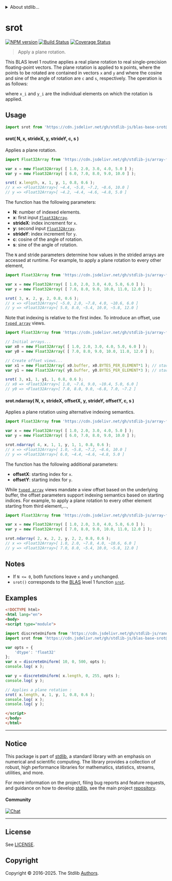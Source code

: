 <!--

@license Apache-2.0

Copyright (c) 2024 The Stdlib Authors.

Licensed under the Apache License, Version 2.0 (the "License");
you may not use this file except in compliance with the License.
You may obtain a copy of the License at

   http://www.apache.org/licenses/LICENSE-2.0

Unless required by applicable law or agreed to in writing, software
distributed under the License is distributed on an "AS IS" BASIS,
WITHOUT WARRANTIES OR CONDITIONS OF ANY KIND, either express or implied.
See the License for the specific language governing permissions and
limitations under the License.

-->


<details>
  <summary>
    About stdlib...
  </summary>
  <p>We believe in a future in which the web is a preferred environment for numerical computation. To help realize this future, we've built stdlib. stdlib is a standard library, with an emphasis on numerical and scientific computation, written in JavaScript (and C) for execution in browsers and in Node.js.</p>
  <p>The library is fully decomposable, being architected in such a way that you can swap out and mix and match APIs and functionality to cater to your exact preferences and use cases.</p>
  <p>When you use stdlib, you can be absolutely certain that you are using the most thorough, rigorous, well-written, studied, documented, tested, measured, and high-quality code out there.</p>
  <p>To join us in bringing numerical computing to the web, get started by checking us out on <a href="https://github.com/stdlib-js/stdlib">GitHub</a>, and please consider <a href="https://opencollective.com/stdlib">financially supporting stdlib</a>. We greatly appreciate your continued support!</p>
</details>

# srot

[![NPM version][npm-image]][npm-url] [![Build Status][test-image]][test-url] [![Coverage Status][coverage-image]][coverage-url] <!-- [![dependencies][dependencies-image]][dependencies-url] -->

> Apply a plane rotation.

<section class="intro">

This BLAS level 1 routine applies a real plane rotation to real single-precision floating-point vectors. The plane rotation is applied to `N` points, where the points to be rotated are contained in vectors `x` and `y` and where the cosine and sine of the angle of rotation are `c` and `s`, respectively. The operation is as follows:

<!-- <equation class="equation" label="eq:srot" align="center" raw="\begin{bmatrix}x_i \\ y_i\end{bmatrix} = \begin{bmatrix} c & s \\ -s & c\end{bmatrix}\begin{bmatrix} x_i \\ y_i \end{bmatrix}" alt="Plane rotation"> -->

<!-- </equation> -->

where `x_i` and `y_i` are the individual elements on which the rotation is applied.

</section>

<!-- /.intro -->



<section class="usage">

## Usage

```javascript
import srot from 'https://cdn.jsdelivr.net/gh/stdlib-js/blas-base-srot@esm/index.mjs';
```

#### srot( N, x, strideX, y, strideY, c, s )

Applies a plane rotation.

```javascript
import Float32Array from 'https://cdn.jsdelivr.net/gh/stdlib-js/array-float32@esm/index.mjs';

var x = new Float32Array( [ 1.0, 2.0, 3.0, 4.0, 5.0 ] );
var y = new Float32Array( [ 6.0, 7.0, 8.0, 9.0, 10.0 ] );

srot( x.length, x, 1, y, 1, 0.8, 0.6 );
// x => <Float32Array>[ ~4.4, ~5.8, ~7.2, ~8.6, 10.0 ]
// y => <Float32Array>[ ~4.2, ~4.4, ~4.6, ~4.8, 5.0 ]
```

The function has the following parameters:

-   **N**: number of indexed elements.
-   **x**: first input [`Float32Array`][mdn-float32array].
-   **strideX**: index increment for `x`.
-   **y**: second input [`Float32Array`][mdn-float32array].
-   **strideY**: index increment for `y`.
-   **c**: cosine of the angle of rotation.
-   **s**: sine of the angle of rotation.

The `N` and stride parameters determine how values in the strided arrays are accessed at runtime. For example, to apply a plane rotation to every other element, 

```javascript
import Float32Array from 'https://cdn.jsdelivr.net/gh/stdlib-js/array-float32@esm/index.mjs';

var x = new Float32Array( [ 1.0, 2.0, 3.0, 4.0, 5.0, 6.0 ] );
var y = new Float32Array( [ 7.0, 8.0, 9.0, 10.0, 11.0, 12.0 ] );

srot( 3, x, 2, y, 2, 0.8, 0.6 );
// x => <Float32Array>[ ~5.0, 2.0, ~7.8, 4.0, ~10.6, 6.0 ]
// y => <Float32Array>[ 5.0, 8.0, ~5.4, 10.0, ~5.8, 12.0 ]
```

Note that indexing is relative to the first index. To introduce an offset, use [`typed array`][mdn-typed-array] views.

<!-- eslint-disable stdlib/capitalized-comments -->

```javascript
import Float32Array from 'https://cdn.jsdelivr.net/gh/stdlib-js/array-float32@esm/index.mjs';

// Initial arrays...
var x0 = new Float32Array( [ 1.0, 2.0, 3.0, 4.0, 5.0, 6.0 ] );
var y0 = new Float32Array( [ 7.0, 8.0, 9.0, 10.0, 11.0, 12.0 ] );

// Create offset views...
var x1 = new Float32Array( x0.buffer, x0.BYTES_PER_ELEMENT*1 ); // start at 2nd element
var y1 = new Float32Array( y0.buffer, y0.BYTES_PER_ELEMENT*3 ); // start at 4th element

srot( 3, x1, 1, y1, 1, 0.8, 0.6 );
// x0 => <Float32Array>[ 1.0, ~7.6, 9.0, ~10.4, 5.0, 6.0 ]
// y0 => <Float32Array>[ 7.0, 8.0, 9.0, ~6.8, 7.0, ~7.2 ]
```

#### srot.ndarray( N, x, strideX, offsetX, y, strideY, offsetY, c, s )

Applies a plane rotation using alternative indexing semantics.

```javascript
import Float32Array from 'https://cdn.jsdelivr.net/gh/stdlib-js/array-float32@esm/index.mjs';

var x = new Float32Array( [ 1.0, 2.0, 3.0, 4.0, 5.0 ] );
var y = new Float32Array( [ 6.0, 7.0, 8.0, 9.0, 10.0 ] );

srot.ndarray( 4, x, 1, 1, y, 1, 1, 0.8, 0.6 );
// x => <Float32Array>[ 1.0, ~5.8, ~7.2, ~8.6, 10.0 ]
// y => <Float32Array>[ 6.0, ~4.4, ~4.6, ~4.8, 5.0 ]
```

The function has the following additional parameters:

-   **offsetX**: starting index for `x`.
-   **offsetY**: starting index for `y`.

While [`typed array`][mdn-typed-array] views mandate a view offset based on the underlying buffer, the offset parameters support indexing semantics based on starting indices. For example, to apply a plane rotation to every other element starting from third element,...,

```javascript
import Float32Array from 'https://cdn.jsdelivr.net/gh/stdlib-js/array-float32@esm/index.mjs';

var x = new Float32Array( [ 1.0, 2.0, 3.0, 4.0, 5.0, 6.0 ] );
var y = new Float32Array( [ 7.0, 8.0, 9.0, 10.0, 11.0, 12.0 ] );

srot.ndarray( 2, x, 2, 2, y, 2, 2, 0.8, 0.6 );
// x => <Float32Array>[ 1.0, 2.0, ~7.8, 4.0, ~10.6, 6.0 ]
// y => <Float32Array>[ 7.0, 8.0, ~5.4, 10.0, ~5.8, 12.0 ]
```

</section>

<!-- /.usage -->

<section class="notes">

## Notes

-   If `N <= 0`, both functions leave `x` and `y` unchanged.
-   `srot()` corresponds to the [BLAS][blas] level 1 function [`srot`][srot].

</section>

<!-- /.notes -->

<section class="examples">

## Examples

<!-- eslint no-undef: "error" -->

```html
<!DOCTYPE html>
<html lang="en">
<body>
<script type="module">

import discreteUniform from 'https://cdn.jsdelivr.net/gh/stdlib-js/random-array-discrete-uniform@esm/index.mjs';
import srot from 'https://cdn.jsdelivr.net/gh/stdlib-js/blas-base-srot@esm/index.mjs';

var opts = {
    'dtype': 'float32'
};
var x = discreteUniform( 10, 0, 500, opts );
console.log( x );

var y = discreteUniform( x.length, 0, 255, opts );
console.log( y );

// Applies a plane rotation :
srot( x.length, x, 1, y, 1, 0.8, 0.6 );
console.log( x );
console.log( y );

</script>
</body>
</html>
```

</section>

<!-- /.examples -->

<!-- C interface documentation. -->



<!-- Section for related `stdlib` packages. Do not manually edit this section, as it is automatically populated. -->

<section class="related">

</section>

<!-- /.related -->

<!-- Section for all links. Make sure to keep an empty line after the `section` element and another before the `/section` close. -->


<section class="main-repo" >

* * *

## Notice

This package is part of [stdlib][stdlib], a standard library with an emphasis on numerical and scientific computing. The library provides a collection of robust, high performance libraries for mathematics, statistics, streams, utilities, and more.

For more information on the project, filing bug reports and feature requests, and guidance on how to develop [stdlib][stdlib], see the main project [repository][stdlib].

#### Community

[![Chat][chat-image]][chat-url]

---

## License

See [LICENSE][stdlib-license].


## Copyright

Copyright &copy; 2016-2025. The Stdlib [Authors][stdlib-authors].

</section>

<!-- /.stdlib -->

<!-- Section for all links. Make sure to keep an empty line after the `section` element and another before the `/section` close. -->

<section class="links">

[npm-image]: http://img.shields.io/npm/v/@stdlib/blas-base-srot.svg
[npm-url]: https://npmjs.org/package/@stdlib/blas-base-srot

[test-image]: https://github.com/stdlib-js/blas-base-srot/actions/workflows/test.yml/badge.svg?branch=main
[test-url]: https://github.com/stdlib-js/blas-base-srot/actions/workflows/test.yml?query=branch:main

[coverage-image]: https://img.shields.io/codecov/c/github/stdlib-js/blas-base-srot/main.svg
[coverage-url]: https://codecov.io/github/stdlib-js/blas-base-srot?branch=main

<!--

[dependencies-image]: https://img.shields.io/david/stdlib-js/blas-base-srot.svg
[dependencies-url]: https://david-dm.org/stdlib-js/blas-base-srot/main

-->

[chat-image]: https://img.shields.io/gitter/room/stdlib-js/stdlib.svg
[chat-url]: https://app.gitter.im/#/room/#stdlib-js_stdlib:gitter.im

[stdlib]: https://github.com/stdlib-js/stdlib

[stdlib-authors]: https://github.com/stdlib-js/stdlib/graphs/contributors

[umd]: https://github.com/umdjs/umd
[es-module]: https://developer.mozilla.org/en-US/docs/Web/JavaScript/Guide/Modules

[deno-url]: https://github.com/stdlib-js/blas-base-srot/tree/deno
[deno-readme]: https://github.com/stdlib-js/blas-base-srot/blob/deno/README.md
[umd-url]: https://github.com/stdlib-js/blas-base-srot/tree/umd
[umd-readme]: https://github.com/stdlib-js/blas-base-srot/blob/umd/README.md
[esm-url]: https://github.com/stdlib-js/blas-base-srot/tree/esm
[esm-readme]: https://github.com/stdlib-js/blas-base-srot/blob/esm/README.md
[branches-url]: https://github.com/stdlib-js/blas-base-srot/blob/main/branches.md

[stdlib-license]: https://raw.githubusercontent.com/stdlib-js/blas-base-srot/main/LICENSE

[blas]: http://www.netlib.org/blas

[srot]: https://www.netlib.org/lapack/explore-html/d1/d45/group__rot_ga432ce08bbcda714c82c7a31552f96937.html#ga432ce08bbcda714c82c7a31552f96937

[mdn-float32array]: https://developer.mozilla.org/en-US/docs/Web/JavaScript/Reference/Global_Objects/Float32Array

[mdn-typed-array]: https://developer.mozilla.org/en-US/docs/Web/JavaScript/Reference/Global_Objects/TypedArray

</section>

<!-- /.links -->
